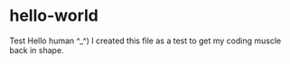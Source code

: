 # hello-world
Test
Hello human ^_^)
I created this file as a test to get my coding muscle back in shape.
